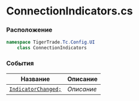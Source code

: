 
# ConnectionIndicators.cs
### Расположение
```csharp
namespace TigerTrade.Tc.Config.UI  
    class ConnectionIndicators
```

### События
| Название | Описание |
| --- | --- |
| [`IndicatorChanged;`](./События/IndicatorChanged;.md) | *Описание* |
